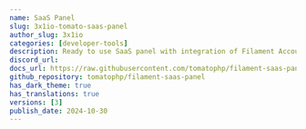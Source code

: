 ```yaml
---
name: SaaS Panel
slug: 3x1io-tomato-saas-panel
author_slug: 3x1io
categories: [developer-tools]
description: Ready to use SaaS panel with integration of Filament Accounts Builder and JetStream teams
discord_url:
docs_url: https://raw.githubusercontent.com/tomatophp/filament-saas-panel/master/README.md
github_repository: tomatophp/filament-saas-panel
has_dark_theme: true
has_translations: true
versions: [3]
publish_date: 2024-10-30
---
```

